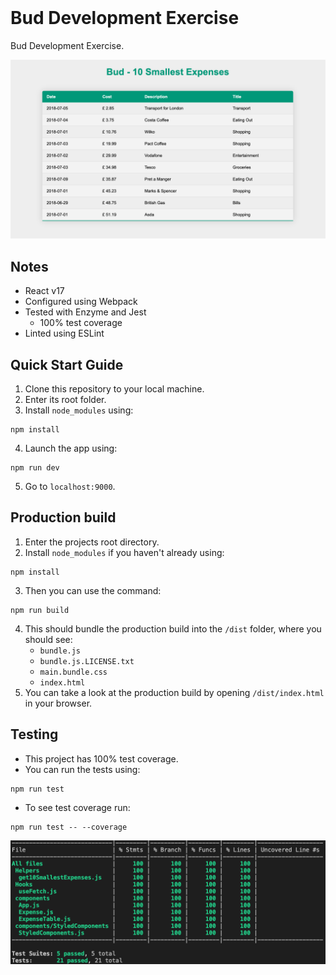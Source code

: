 <img src="https://img.shields.io/badge/coverage-100%25-brightgreen" alt="">
<img src="https://img.shields.io/badge/ESLint-No%20Offences-brightgreen" alt="">

# Bud Development Exercise

Bud Development Exercise.

![](./images/2021-03-23-16-24-27.png)

## Notes

- React v17
- Configured using Webpack
- Tested with Enzyme and Jest
  - 100% test coverage
- Linted using ESLint

## Quick Start Guide

1. Clone this repository to your local machine.
2. Enter its root folder.
3. Install `node_modules` using:
```
npm install
```
4. Launch the app using:
```
npm run dev
```
5. Go to `localhost:9000`.


## Production build

1. Enter the projects root directory.
2. Install `node_modules` if you haven't already using:
```
npm install
```
3. Then you can use the command:
```
npm run build
```
4. This should bundle the production build into the `/dist` folder, where you should see:
   - `bundle.js`
   - `bundle.js.LICENSE.txt`
   - `main.bundle.css`
   - `index.html`
5. You can take a look at the production build by opening `/dist/index.html` in your browser.


## Testing

- This project has 100% test coverage.
- You can run the tests using:
```
npm run test
```
- To see test coverage run:
```
npm run test -- --coverage
```

![](./images/2021-03-23-16-28-19.png)
